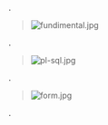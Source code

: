 .

> ![fundimental.jpg](https://udacity-reviews-uploads.s3.us-west-2.amazonaws.com/_attachments/399095/1626345824/fundimental.jpg)


.

> ![pl-sql.jpg](https://udacity-reviews-uploads.s3.us-west-2.amazonaws.com/_attachments/399095/1626345838/pl-sql.jpg)


.


> ![form.jpg](https://udacity-reviews-uploads.s3.us-west-2.amazonaws.com/_attachments/399095/1626345843/form.jpg)


.
